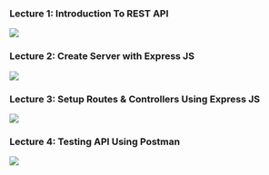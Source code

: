 <h3>Lecture 1: Introduction To REST API </h3>
<a href="https://www.youtube.com/watch?v=GRS6tQfSfqU&list=PLwGdqUZWnOp1ve9jXCz9apbouv-eAMi6E"><img src="https://github.com/user-attachments/assets/bb46e9a7-0d4c-4da1-b77e-d24b36fe2c2f"/></a>

<h3>Lecture 2: Create Server with Express JS</h3>
<a href="https://www.youtube.com/watch?v=DMx3ace8L-8&list=PLwGdqUZWnOp1ve9jXCz9apbouv-eAMi6E&index=2"><img src="https://github.com/user-attachments/assets/152bb3c2-6583-476e-ac2d-7ae7992c2d9f"/></a>

<h3>Lecture 3: Setup Routes & Controllers Using Express JS</h3>
<a href="https://youtu.be/AzmWXD-uGjI?si=ZxonWiJm5-ShszmX"><img src="https://github.com/user-attachments/assets/41cea3d3-d8a7-4e3b-93c4-82a919f2e085"/></a>

<h3>Lecture 4: Testing API Using Postman</h3>
<a href="https://youtu.be/ci085YHwduo?feature=shared"><img src="https://github.com/user-attachments/assets/f94cc69c-3f7a-45b0-a0ff-c37845603e82"/></a>
